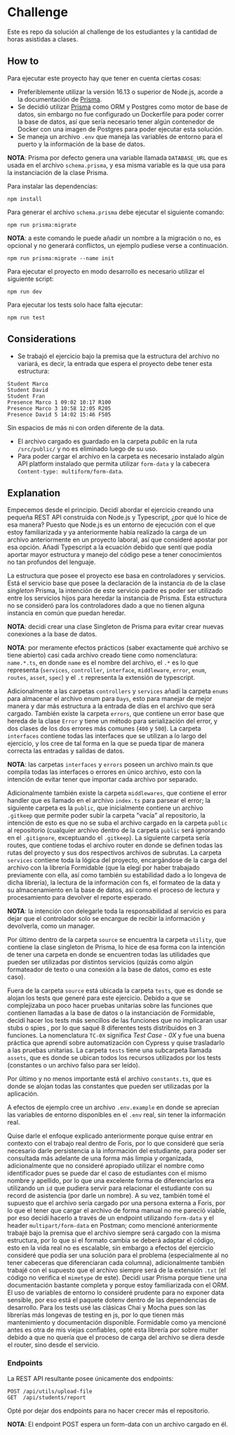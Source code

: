# Challenge
Este es repo da solución al challenge de los estudiantes y la cantidad de horas asistidas a clases.

## How to
Para ejecutar este proyecto hay que tener en cuenta ciertas cosas:
- Preferiblemente utilizar la versión 16.13 o superior de Node.js, acorde a la documentación de [Prisma](https://www.prisma.io/docs/reference/system-requirements).
- Se decidió utilizar [Prisma](https://www.prisma.io/) como ORM y Postgres como motor de base de datos, sin embargo no fue configurado un Dockerfile para poder correr la base de datos, así que sería necesario tener algún contenedor de Docker con una imagen de Postgres para poder ejecutar esta solución. 
- Se maneja un archivo `.env` que maneja las variables de entorno para el puerto y la información de la base de datos.

**NOTA**: Prisma por defecto genera una variable llamada `DATABASE_URL` que es usada en el archivo `schema.prisma`, y esa misma variable es la que usa para la instanciación de la clase Prisma.

Para instalar las dependencias:

```
npm install
```

Para generar el archivo `schema.prisma` debe ejecutar el siguiente comando:

```
npm run prisma:migrate
```

**NOTA**: a este comando le puede añadir un nombre a la migración o no, es opcional y no generará conflictos, un ejemplo pudiese verse a continuación.

```
npm run prisma:migrate --name init
```

Para ejecutar el proyecto en modo desarrollo es necesario utilizar el siguiente script:

```
npm run dev
```

Para ejecutar los tests solo hace falta ejecutar:

```
npm run test
```

## Considerations

- Se trabajó el ejercicio bajo la premisa que la estructura del archivo no variará, es decir, la entrada que espera el proyecto debe tener esta estructura:

```
Student Marco
Student David
Student Fran
Presence Marco 1 09:02 10:17 R100
Presence Marco 3 10:58 12:05 R205
Presence David 5 14:02 15:46 F505
```

Sin espacios de más ni con orden diferente de la data.

- El archivo cargado es guardado en la carpeta *public* en la ruta `/src/public/` y no es eliminado luego de su uso.
- Para poder cargar el archivo en la carpeta es necesario instalado algún API platform instalado que permita utilizar `form-data` y la cabecera `Content-type: multiform/form-data`.

## Explanation
Empecemos desde el principio. Decidí abordar el ejercicio creando una pequeña REST API construida con Node.js y Typescript, ¿por qué lo hice de esa manera? Puesto que Node.js es un entorno de ejecución con el que estoy familiarizada y ya anteriormente había realizado la carga de un archivo anteriormente en un proyecto laboral, así que consideré apostar por esa opción. Añadí Typescript a la ecuación debido que sentí que podía aportar mayor estructura y manejo del código pese a tener conocimientos no tan profundos del lenguaje.

La estructura que posee el proyecto ese basa en controladores y servicios. Está el servicio base que posee la declaración de la instancia `db` de la clase *singleton* Prisma, la intención de este servicio padre es poder ser utilizado entre los servicios hijos para heredar la instancia de Prisma. Esta estructura no se consideró para los controladores dado a que no tienen alguna instancia en común que puedan heredar.

**NOTA**: decidí crear una clase Singleton de Prisma para evitar crear nuevas conexiones a la base de datos.

**NOTA**: por meramente efectos prácticos (saber exactamente qué archivo se tiene abierto) casi cada archivo creado tiene como nomenclatura:
`name.*.ts`, en donde `name` es el nombre del archivo, el `.*` es lo que representa (`services`, `controller`, `interface`, `middleware`, `error`, `enum`, `routes`, `asset`, `spec`) y el `.t` representa la extensión de typescript.

Adicionalmente a las carpetas `controllers` y `services` añadí la carpeta `enums` para almacenar el archivo enum para `Days`, esto para manejar de mejor manera y dar más estructura a la entrada de días en el archivo que será cargado. También existe la carpeta `errors`, que contiene un error base que hereda de la clase `Error` y tiene un método para serialización del error, y dos clases de los dos errores más comunes (`400` y `500`). La carpeta `interfaces` contiene todas las interfaces que se utilizan a lo largo del ejercicio, y los cree de tal forma en la que se pueda tipar de manera correcta las entradas y salidas de datos.

**NOTA**: las carpetas `interfaces` y `errors` poseen un archivo main.ts que compila todas las interfaces o errores en único archivo, esto con la intención de evitar tener que importar cada archivo por separado.

Adicionalmente también existe la carpeta `middlewares`, que contiene el error handler que es llamado en el archivo `index.ts` para parsear el error; la siguiente carpeta es la `public`, que inicialmente contiene un archivo `.gitkeep` que permite poder subir la carpeta "vacía" al repositorio, la intención de esto es que no se suba el archivo cargado en la carpeta `public` al repositorio (cualquier archivo dentro de la carpeta `public` será ignorando en el `.gitignore`, exceptuando el `.gitkeep`). La siguiente carpeta sería routes, que contiene todas el archivo router en donde se definen todas las rutas del proyecto y sus dos respectivos archivos de subrutas. La carpeta `services` contiene toda la lógica del proyecto, encargándose de la carga del archivo con la librería Formidable (que la elegí por haber trabajado previamente con ella, así como también su estabilidad dado a lo longeva de dicha librería), la lectura de la información con fs, el formateo de la data y su almacenamiento en la base de datos, así como el proceso de lectura y procesamiento para devolver el reporte esperado.

**NOTA**: la intención con delegarle toda la responsabilidad al servicio es para dejar que el controlador solo se encargue de recibir la información y devolverla, como un manager.

Por último dentro de la carpeta `source` se encuentra la carpeta `utility`, que contiene la clase singleton de Prisma, lo hice de esa forma con la intención de tener una carpeta en donde se encuentren todas las utilidades que pueden ser utilizadas por distintos servicios (quizás como algún formateador de texto o una conexión a la base de datos, como es este caso).

Fuera de la carpeta `source` está ubicada la carpeta `tests`, que es donde se alojan los tests que generé para este ejercicio. Debido a que se complejizaba un poco hacer pruebas unitarias sobre las funciones que contienen llamadas a la base de datos o la instanciación de Formidable, decidí hacer los tests más sencillos de las funciones que no implicaran usar stubs o spies , por lo que saqué 8 diferentes tests distribuidos en 3 funciones. La nomenclatura `TC-0X` significa *Test Case - 0X* y fue una buena práctica que aprendí sobre automatización con Cypress y quise trasladarlo a las pruebas unitarias. La carpeta `tests` tiene una subcarpeta llamada `assets`, que es donde se ubican todos los recursos utilizados por los tests (constantes o un archivo falso para ser leído).

Por último y no menos importante está el archivo `constants.ts`, que es donde se alojan todas las constantes que pueden ser utilizadas por la aplicación.

A efectos de ejemplo cree un archivo `.env.example` en donde se aprecian las variables de entorno disponibles en el `.env` real, sin tener la información real.

Quise darle el enfoque explicado anteriormente porque quise entrar en contexto con el trabajo real dentro de Foris, por lo que consideré que sería necesario darle persistencia a la información del estudiante, para poder ser consultada más adelante de una forma más limpia y organizada, adicionalmente que no consideré apropiado utilizar el nombre como identificador pues se puede dar el caso de estudiantes con el mismo nombre y apellido, por lo que una excelente forma de diferenciarlos era utilizando un `id` que pudiera servir para relacionar el estudiante con su record de asistencia (por darle un nombre). A su vez, también tomé el supuesto que el archivo sería cargado por una persona externa a Foris, por lo que el tener que cargar el archivo de forma manual no me pareció viable, por eso decidí hacerlo a través de un endpoint utilizando `form-data` y el header `multipart/form-data` en Postman; como mencioné anteriormente trabajé bajo la premisa que el archivo siempre será cargado con la misma estructura, por lo que si el formato cambia se deberá adaptar el código, esto en la vida real no es escalable, sin embargo a efectos del ejercicio consideré que podía ser una solución para el problema (especialmente al no tener cabeceras que diferenciaran cada columna), adicionalmente también trabajé con el supuesto que el archivo siempre será de la extensión `.txt` (el código no verifica el `mimetype` de este). Decidí usar Prisma porque tiene una documentación bastante completa y porque estoy familiarizada con el ORM. El uso de variables de entorno lo consideré prudente para no exponer data sensible, por eso está el paquete dotenv dentro de las dependencias de desarrollo. Para los tests usé las clásicas Chai y Mocha pues son las librerías más longevas de testing en js, por lo que tienen más mantenimiento y documentación disponible. Formidable como ya mencioné antes es otra de mis viejas confiables, opté esta librería por sobre multer debido a que no quería que el proceso de carga del archivo se diera desde el router, sino desde el servicio.

### Endpoints

La REST API resultante posee únicamente dos endpoints:

```
POST /api/utils/upload-file
GET  /api/students/report
```

Opté por dejar dos endpoints para no hacer crecer más el repositorio.

**NOTA**: El endpoint POST espera un form-data con un archivo cargado en él.